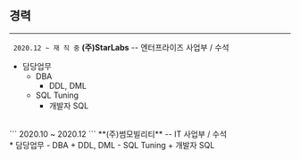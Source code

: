 ## 경력<br>
-----------
``` 2020.12 ~ 재 직 중``` **(주)StarLabs**   -- 엔터프라이즈 사업부 / 수석<br>
 * 담당업무
   - DBA
     + DDL, DML
   - SQL Tuning
     + 개발자 SQL<br>
<br>
``` 2020.10 ~ 2020.12 ``` **(주)썸모빌리티** -- IT 사업부 / 수석<br>
 * 담당업무
   - DBA
     + DDL, DML
   - SQL Tuning
     + 개발자 SQL<br>